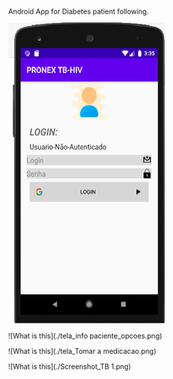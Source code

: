Android App for  Diabetes patient following.



![What is this](tela_login.png )





![What is this](./tela_info paciente_opcoes.png)



![What is this](./tela_Tomar a medicacao.png) 






![What is this](./Screenshot_TB 1.png) 
